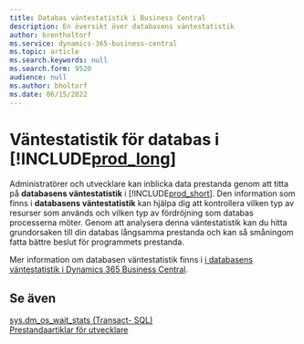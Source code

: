 ```yaml
---
title: Databas väntestatistik i Business Central
description: En översikt över databasens väntestatistik
author: brentholtorf
ms.service: dynamics-365-business-central
ms.topic: article
ms.search.keywords: null
ms.search.form: 9520
audience: null
ms.author: bholtorf
ms.date: 06/15/2022
---
```

# <a name="database-wait-statistics-in-"></a>Väntestatistik för databas i [!INCLUDE[prod_long](includes/prod_long.md)]

Administratörer och utvecklare kan inblicka data prestanda genom att titta på **databasens väntestatistik** i [!INCLUDE[prod_short](includes/prod_short.md)]. Den information som finns i **databasens väntestatistik** kan hjälpa dig att kontrollera vilken typ av resurser som används och vilken typ av fördröjning som databas processerna möter. Genom att analysera denna väntestatistik kan du hitta grundorsaken till din databas långsamma prestanda och kan så småningom fatta bättre beslut för programmets prestanda.

Mer information om databasen väntestatistik finns i [i databasens väntestatistik i Dynamics 365 Business Central](/dynamics365/business-central/dev-itpro/administration/database-wait-statistics).

## <a name="see-also"></a>Se även

[sys.dm_os_wait_stats (Transact- SQL)](/sql/relational-databases/system-dynamic-management-views/sys-dm-os-wait-stats-transact-sql)  
[Prestandaartiklar för utvecklare](/dynamics365/business-central/dev-itpro/performance/performance-developer)

